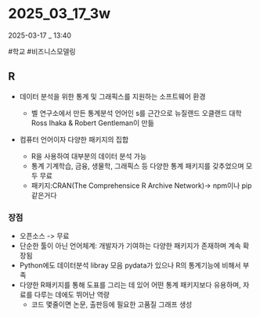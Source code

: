 
# 2025_03_17_3w

2025-03-17 _ 13:40

#학교 #비즈니스모델링 

## R

- 데이터 분석을 위한 통계 및 그래픽스를 지원하는 소프트웨어 환경
	- 벨 연구소에서 만든 통계분석 언어인 s를 근간으로 뉴질랜드 오클랜드 대학 Ross Ihaka & Robert Gentleman이 만듦
	
- 컴퓨터 언어이자 다양한 패키지의 집합
	- R을 사용하여 대부분의 데이터 분석 가능
	- 통계 기계학습, 금융, 생물학, 그래픽스 등 다양한 통계 패키지를 갖추었으며 모두 무료
	- 패키지:CRAN(The Comprehensice R Archive Network)-> npm이나 pip 같은거다


### 장점

- 오픈소스 -> 무료
- 단순한 툴이 아닌 언어체계: 개발자가 기여하는 다양한 패키지가 존재하며 계속 확장됨
- Python에도 데이터분석 libray 모음 pydata가 있으나 R의 통계기능에 비해서 부족
- 다양한 R패키지를 통해 도표를 그리는 데 있어 어떤 통계 패키지보다 유용하며, 자료를 다루는 데에도 뛰어난 역량
	- 코드 몇줄이면 논문, 출판등에 필요한 고품질 그래프 생성